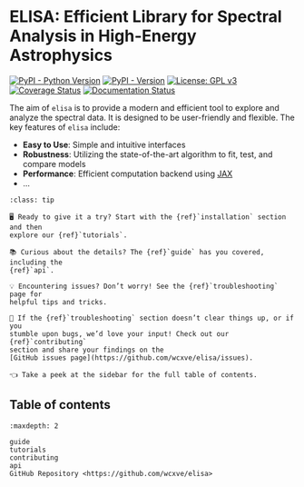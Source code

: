 # ELISA: Efficient Library for Spectral Analysis in High-Energy Astrophysics

[![PyPI - Python Version](https://img.shields.io/pypi/pyversions/elisa-lib?color=blue&logo=Python&logoColor=white&style=for-the-badge)](https://pypi.org/project/elisa-lib)
[![PyPI - Version](https://img.shields.io/pypi/v/elisa-lib?color=blue&logo=PyPI&logoColor=white&style=for-the-badge)](https://pypi.org/project/elisa-lib)
[![License: GPL v3](https://img.shields.io/github/license/wcxve/elisa?color=blue&logo=open-source-initiative&logoColor=white&style=for-the-badge)](https://www.gnu.org/licenses/gpl-3.0)<br>
[![Coverage Status](https://img.shields.io/coverallsCoverage/github/wcxve/elisa?logo=Coveralls&logoColor=white&style=for-the-badge)](https://coveralls.io/github/wcxve/elisa)
[![Documentation Status](https://img.shields.io/readthedocs/elisa-lib?logo=Read-the-Docs&logoColor=white&style=for-the-badge)](https://elisa-lib.readthedocs.io/en/latest/?badge=latest)

The aim of ``elisa`` is to provide a modern and efficient tool to explore and
analyze the spectral data. It is designed to be user-friendly and flexible.
The key features of ``elisa`` include:

- **Easy to Use**: Simple and intuitive interfaces
- **Robustness**: Utilizing the state-of-the-art algorithm to fit, test, and compare models
- **Performance**: Efficient computation backend using [JAX](https://jax.readthedocs.io/en/latest/notebooks/quickstart.html)
- ...

```{admonition} How to find your way around?
:class: tip

🖥️ Ready to give it a try? Start with the {ref}`installation` section and then
explore our {ref}`tutorials`.

📚 Curious about the details? The {ref}`guide` has you covered, including the
{ref}`api`.

💡 Encountering issues? Don’t worry! See the {ref}`troubleshooting` page for
helpful tips and tricks.

🐛 If the {ref}`troubleshooting` section doesn’t clear things up, or if you
stumble upon bugs, we’d love your input! Check out our {ref}`contributing`
section and share your findings on the
[GitHub issues page](https://github.com/wcxve/elisa/issues).

👈 Take a peek at the sidebar for the full table of contents.
```

## Table of contents

```{toctree}
:maxdepth: 2

guide
tutorials
contributing
api
GitHub Repository <https://github.com/wcxve/elisa>
```
